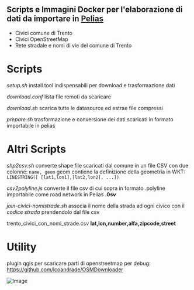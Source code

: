 
## Scripts e Immagini Docker per l'elaborazione di dati da importare in [Pelias](https://github.com/pelias)

* Civici comune di Trento
* Civici OpenStreetMap
* Rete stradale e nomi di vie del comune di Trento

# Scripts

*setup.sh*
install tool indispensabili per download e trasformazione dati

*download.conf*
lista file remoti da scaricare

*download.sh*
scarica tutte le datasource ed estrae file compressi

*prepare.sh*
trasformazione e conversione dei dati scaricati in formato importabile in pelias


# Altri Scripts

*shp2csv.sh*
converte shape file scaricati dal comune in un file CSV con due colonne:
```name, geom```
geom contiene la definizione della geometria in WKT:
```LINESTRING([ [lat1,lon1],[lat2,lon2], ...])```

*csv2polyline.js*
converte il file csv di cui sopra in formato .polyline importabile come road network in Pelias **.0sv**

*join-civici-nomistrade.sh*
associa il nome della strada ad ogni civico con il *codice strada* prendendolo dal file csv



trento_civici_con_nomi_strade.csv
**lat,lon,number,alfa,zipcode,street**

# Utility 
plugin qgis per scaricare parti di openstreetmap per debug:
https://github.com/lcoandrade/OSMDownloader

![Image](images/test_osm_comune.png)
